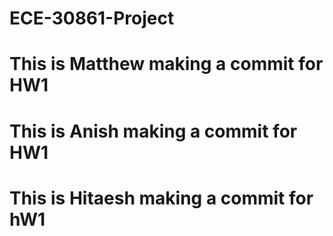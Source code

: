 # ECE-30861-Project
# This is Matthew making a commit for HW1 
# This is Anish making a commit for HW1
# This is Hitaesh making a commit for hW1

